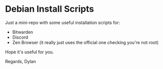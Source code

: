 # Debian Install Scripts

Just a mini-repo with some useful installation scripts for:
* Bitwarden
* Discord
* Zen Browser (it really just uses the official one checking you're not root)

Hope it's useful for you.

Regards,
Dylan

